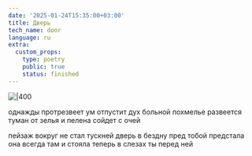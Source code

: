 ```yaml
---
date: '2025-01-24T15:35:00+03:00'
title: Дверь
tech_name: door
language: ru
extra:
  custom_props:
    type: poetry
    public: true
    status: finished
---
```


![|400](/images/door.png)

однажды протрезвеет ум
отпустит дух больной похмелье
развеется туман от зелья
и пелена сойдет с очей

пейзаж вокруг не стал тускней
дверь в бездну пред тобой предстала
она всегда там и стояла
теперь в слезах ты перед ней
